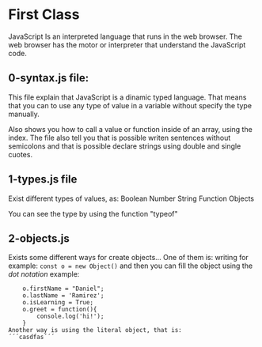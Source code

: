 # First Class
JavaScript
Is an interpreted language that runs in the web browser.
The web browser has the motor or interpreter that understand the JavaScript code.

## 0-syntax.js file:
This file explain that JavaScript is a dinamic typed language. That means that you
can to use any type of value in a variable without specify the type manually.

Also shows you how to call a value or function inside of an array, using the index.
The file also tell you that is possible writen sentences without semicolons and that
is possible declare strings using double and single cuotes.

## 1-types.js file
Exist different types of values, as:
Boolean
Number
String
Function
Objects

You can see the type by using the function "typeof"

## 2-objects.js
Exists some different ways for create objects... One of them is:
writing for example:
```const o = new Object()```
and then you can fill the object using the *dot notation*
example:
```const o = new Object()
    o.firstName = "Daniel";
    o.lastName = 'Ramirez';
    o.isLearning = True;
    o.greet = function(){
        console.log('hi!');
    }
Another way is using the literal object, that is:
´´´casdfas´´´
